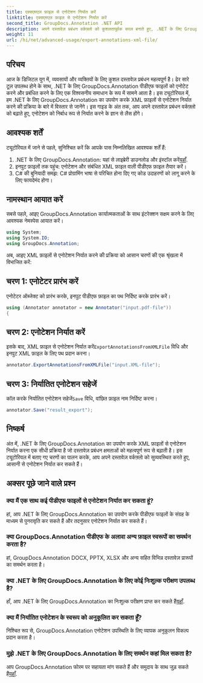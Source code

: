 ```yaml
---
title: एक्सएमएल फ़ाइल से एनोटेशन निर्यात करें
linktitle: एक्सएमएल फ़ाइल से एनोटेशन निर्यात करें
second_title: GroupDocs.Annotation .NET API
description: अपने दस्तावेज़ प्रबंधन वर्कफ़्लो को कुशलतापूर्वक सरल बनाते हुए, .NET के लिए GroupDocs.Annotation का उपयोग करके XML फ़ाइलों से एनोटेशन निर्यात करना सीखें।
weight: 11
url: /hi/net/advanced-usage/export-annotations-xml-file/
---
```

## परिचय
आज के डिजिटल युग में, व्यवसायों और व्यक्तियों के लिए कुशल दस्तावेज़ प्रबंधन महत्वपूर्ण है। ढेर सारे टूल उपलब्ध होने के साथ, .NET के लिए GroupDocs.Annotation पीडीएफ फाइलों को एनोटेट करने और प्रबंधित करने के लिए एक विश्वसनीय समाधान के रूप में सामने आता है। इस ट्यूटोरियल में, हम .NET के लिए GroupDocs.Annotation का उपयोग करके XML फ़ाइलों से एनोटेशन निर्यात करने की प्रक्रिया के बारे में विस्तार से जानेंगे। इस गाइड के अंत तक, आप अपने दस्तावेज़ प्रबंधन वर्कफ़्लो को बढ़ाते हुए, एनोटेशन को निर्बाध रूप से निर्यात करने के ज्ञान से लैस होंगे।
## आवश्यक शर्तें
ट्यूटोरियल में जाने से पहले, सुनिश्चित करें कि आपके पास निम्नलिखित आवश्यक शर्तें हैं:
1.  .NET के लिए GroupDocs.Annotation: यहां से लाइब्रेरी डाउनलोड और इंस्टॉल करें[यहाँ](https://releases.groupdocs.com/annotation/net/).
2. इनपुट फ़ाइलों तक पहुंच: एनोटेशन और संबंधित XML फ़ाइल वाली पीडीएफ फ़ाइल तैयार करें।
3. C# की बुनियादी समझ: C# प्रोग्रामिंग भाषा से परिचित होना दिए गए कोड उदाहरणों को लागू करने के लिए फायदेमंद होगा।

## नामस्थान आयात करें
सबसे पहले, आइए GroupDocs.Annotation कार्यात्मकताओं के साथ इंटरेक्शन सक्षम करने के लिए आवश्यक नेमस्पेस आयात करें।
```csharp
using System;
using System.IO;
using GroupDocs.Annotation;
```

अब, आइए XML फ़ाइलों से एनोटेशन निर्यात करने की प्रक्रिया को आसान चरणों की एक श्रृंखला में विभाजित करें:
## चरण 1: एनोटेटर प्रारंभ करें
एनोटेटर ऑब्जेक्ट को प्रारंभ करके, इनपुट पीडीएफ फ़ाइल का पथ निर्दिष्ट करके प्रारंभ करें।
```csharp
using (Annotator annotator = new Annotator("input.pdf-file"))
{
```
## चरण 2: एनोटेशन निर्यात करें
 इसके बाद, XML फ़ाइल से एनोटेशन निर्यात करें`ExportAnnotationsFromXMLFile` विधि और इनपुट XML फ़ाइल के लिए पथ प्रदान करना।
```csharp
annotator.ExportAnnotationsFromXMLFile("input.XML-file");
```
## चरण 3: निर्यातित एनोटेशन सहेजें
 कॉल करके निर्यातित एनोटेशन सहेजें`Save` विधि, वांछित फ़ाइल नाम निर्दिष्ट करना।
```csharp
annotator.Save("result_export");
```

## निष्कर्ष
अंत में, .NET के लिए GroupDocs.Annotation का उपयोग करके XML फ़ाइलों से एनोटेशन निर्यात करना एक सीधी प्रक्रिया है जो दस्तावेज़ प्रबंधन क्षमताओं को महत्वपूर्ण रूप से बढ़ाती है। इस ट्यूटोरियल में बताए गए चरणों का पालन करके, आप अपने दस्तावेज़ वर्कफ़्लो को सुव्यवस्थित करते हुए, आसानी से एनोटेशन निर्यात कर सकते हैं।
## अक्सर पूछे जाने वाले प्रश्न
### क्या मैं एक साथ कई पीडीएफ फाइलों से एनोटेशन निर्यात कर सकता हूं?
हां, आप .NET के लिए GroupDocs.Annotation का उपयोग करके पीडीएफ फाइलों के संग्रह के माध्यम से पुनरावृति कर सकते हैं और तदनुसार एनोटेशन निर्यात कर सकते हैं।
### क्या GroupDocs.Annotation पीडीएफ के अलावा अन्य फ़ाइल स्वरूपों का समर्थन करता है?
हां, GroupDocs.Annotation DOCX, PPTX, XLSX और अन्य सहित विभिन्न दस्तावेज़ प्रारूपों का समर्थन करता है।
### क्या .NET के लिए GroupDocs.Annotation के लिए कोई निःशुल्क परीक्षण उपलब्ध है?
 हाँ, आप .NET के लिए GroupDocs.Annotation का निःशुल्क परीक्षण प्राप्त कर सकते हैं[यहाँ](https://releases.groupdocs.com/).
### क्या मैं निर्यातित एनोटेशन के स्वरूप को अनुकूलित कर सकता हूँ?
निश्चित रूप से, GroupDocs.Annotation एनोटेशन उपस्थिति के लिए व्यापक अनुकूलन विकल्प प्रदान करता है।
### मुझे .NET के लिए GroupDocs.Annotation के लिए समर्थन कहां मिल सकता है?
 आप GroupDocs.Annotation फोरम पर सहायता मांग सकते हैं और समुदाय के साथ जुड़ सकते हैं[यहाँ](https://forum.groupdocs.com/c/annotation/10).